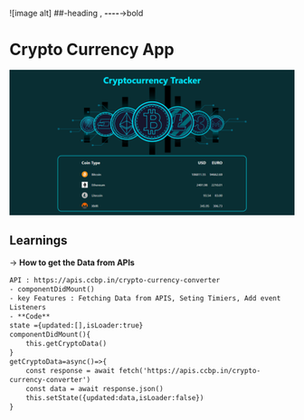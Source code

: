 ![image alt] ##-heading , **----**->bold
# **Crypto Currency App**
![image alt](https://github.com/mukeshvommu318/React_Crypto_Currency_Routing_NXT_CS24/blob/7558c6328c64df73093a9bb3d3e4ac73fb914a8c/Screenshot%20(4).png)

## Learnings
-> **How to get the Data from APIs**

    API : https://apis.ccbp.in/crypto-currency-converter
    - componentDidMount() 
    - key Features : Fetching Data from APIS, Seting Timiers, Add event Listeners
    - **Code**
    state ={updated:[],isLoader:true}
    componentDidMount(){
        this.getCryptoData()
    }
    getCryptoData=async()=>{
        const response = await fetch('https://apis.ccbp.in/crypto-currency-converter')
        const data = await response.json()
        this.setState({updated:data,isLoader:false})
    }
        













